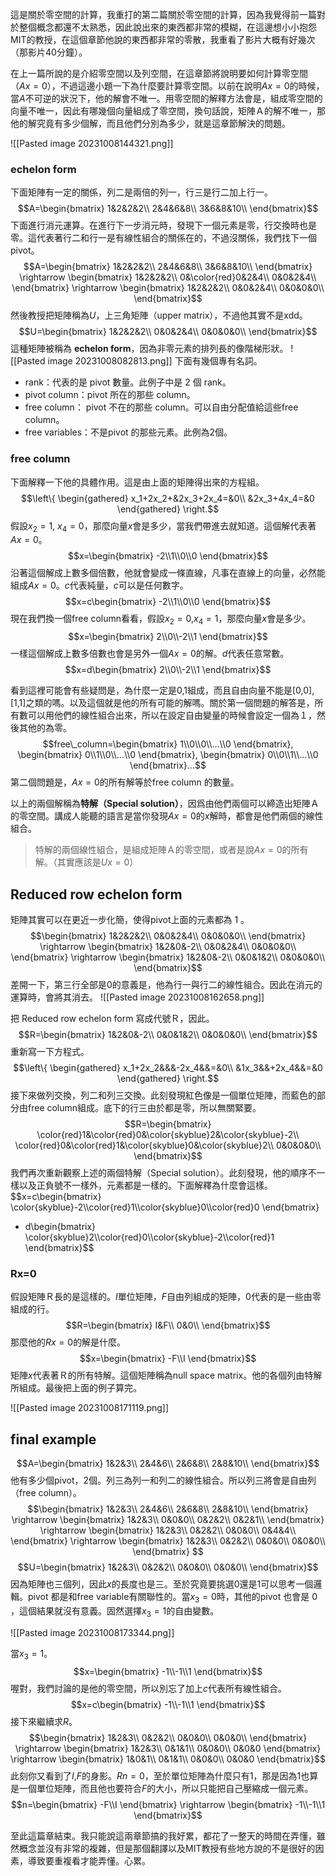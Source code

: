 這是關於零空間的計算，我重打的第二篇關於零空間的計算，因為我覺得前一篇對於整個概念都還不太熟悉，因此說出來的東西都非常的模糊，在這邊想小小抱怨MIT的教授，在這個章節他說的東西都非常的零散，我重看了影片大概有好幾次（那影片40分鐘）。

在上一篇所說的是介紹零空間以及列空間，在這章節將說明要如何計算零空間（$Ax=0$），不過這邊小題一下為什麼要計算零空間。以前在說明$Ax=0$的時候，當$A$不可逆的狀況下，他的解會不唯一。用零空間的解釋方法會是，組成零空間的向量不唯一，因此有哪幾個向量組成了零空間，換句話說，矩陣Ａ的解不唯一，那他的解究竟有多少個解，而且他們分別為多少，就是這章節解決的問題。

![[Pasted image 20231008144321.png]]

### echelon form
下面矩陣有一定的關係，列二是兩倍的列一，行三是行二加上行一。
$$A=\begin{bmatrix}
1&2&2&2\\
2&4&6&8\\
3&6&8&10\\
\end{bmatrix}$$
下面進行消元運算。在進行下一步消元時，發現下一個元素是零，行交換時也是零。這代表著行二和行一是有線性組合的關係在的，不過沒關係，我們找下一個pivot。
$$A=\begin{bmatrix}
1&2&2&2\\
2&4&6&8\\
3&6&8&10\\
\end{bmatrix}
\rightarrow
\begin{bmatrix}
1&2&2&2\\
0&\color{red}0&2&4\\
0&0&2&4\\
\end{bmatrix}
\rightarrow
\begin{bmatrix}
1&2&2&2\\
0&0&2&4\\
0&0&0&0\\
\end{bmatrix}$$
然後教授把矩陣稱為$U$，上三角矩陣（upper matrix），不過他其實不是xdd。
$$U=\begin{bmatrix}
1&2&2&2\\
0&0&2&4\\
0&0&0&0\\
\end{bmatrix}$$
這種矩陣被稱為 **echelon form**，因為非零元素的排列長的像階梯形狀。
![[Pasted image 20231008082813.png]]
下面有幾個專有名詞。
- rank：代表的是 pivot 數量。此例子中是 2 個 rank。
- pivot column：pivot 所在的那些 column。
- free column： pivot 不在的那些 column。可以自由分配值給這些free column。
- free variables：不是pivot 的那些元素。此例為2個。

### free column
下面解釋一下他的具體作用。這是由上面的矩陣得出來的方程組。
$$\left\{
\begin{gathered}
x_1+2x_2+&2x_3+2x_4=&0\\
&2x_3+4x_4=&0
\end{gathered}
\right.$$
假設$x_2 = 1$, $x_4=0$，那麼向量$x$會是多少，當我們帶進去就知道。這個解代表著$Ax=0$。
$$x=\begin{bmatrix}
-2\\1\\0\\0
\end{bmatrix}$$
沿著這個解成上數多個倍數，他就會變成一條直線，凡事在直線上的向量，必然能組成$Ax=0$。$c$代表純量，$c$可以是任何數字。
$$x=c\begin{bmatrix}
-2\\1\\0\\0
\end{bmatrix}$$
現在我們換一個free column看看，假設$x_2=0$,$x_4=1$，那麼向量$x$會是多少。
$$x=\begin{bmatrix}
2\\0\\-2\\1
\end{bmatrix}$$
一樣這個解成上數多倍數也會是另外一個$Ax=0$的解。$d$代表任意常數。
$$x=d\begin{bmatrix}
2\\0\\-2\\1
\end{bmatrix}$$

看到這裡可能會有些疑問是，為什麼一定是0,1組成，而且自由向量不能是\[0,0], \[1,1]之類的嗎。以及這個就是他的所有可能的解嗎。關於第一個問題的解答是，所有數可以用他們的線性組合出來，所以在設定自由變量的時候會設定一個為１，然後其他的為零。
$$free\_column=\begin{bmatrix}
1\\0\\0\\...\\0
\end{bmatrix},
\begin{bmatrix}
0\\1\\0\\...\\0
\end{bmatrix},
\begin{bmatrix}
0\\0\\1\\...\\0
\end{bmatrix}...$$
第二個問題是，$Ax=0$的所有解等於free column 的數量。

以上的兩個解稱為**特解（Special solution）**，因爲由他們兩個可以締造出矩陣Ａ的零空間。講成人能聽的語言是當你發現$Ax=0$的$x$解時，都會是他們兩個的線性組合。
> 特解的兩個線性組合，是組成矩陣Ａ的零空間，或者是說$Ax=0$的所有解。（其實應該是$Ux=0$）

## Reduced row echelon form
矩陣其實可以在更近一步化簡，使得pivot上面的元素都為 1 。
$$\begin{bmatrix}
1&2&2&2\\
0&0&2&4\\
0&0&0&0\\
\end{bmatrix}
\rightarrow
\begin{bmatrix}
1&2&0&-2\\
0&0&2&4\\
0&0&0&0\\
\end{bmatrix}
\rightarrow
\begin{bmatrix}
1&2&0&-2\\
0&0&1&2\\
0&0&0&0\\
\end{bmatrix}$$
差開一下，第三行全部是0的意義是，他為行一與行二的線性組合。因此在消元的運算時，會將其消去。
![[Pasted image 20231008162658.png]]

把 Reduced row echelon form 寫成代號Ｒ，因此。
$$R=\begin{bmatrix}
1&2&0&-2\\
0&0&1&2\\
0&0&0&0\\
\end{bmatrix}$$
重新寫一下方程式。
$$\left\{
\begin{gathered}
x_1+2x_2&&&-2x_4&&=&0\\
&1x_3&&+2x_4&&=&0
\end{gathered}
\right.$$
接下來做列交換，列二和列三交換。此刻發現紅色像是一個單位矩陣，而藍色的部分由free column組成。底下的行三由於都是零，所以無關緊要。
$$R=\begin{bmatrix}
\color{red}1&\color{red}0&\color{skyblue}2&\color{skyblue}-2\\
\color{red}0&\color{red}1&\color{skyblue}0&\color{skyblue}2\\
0&0&0&0\\
\end{bmatrix}$$
我們再次重新觀察上述的兩個特解（Special solution）。此刻發現，他的順序不一樣以及正負號不一樣外，元素都是一樣的。下面解釋為什麼會這樣。
$$x=c\begin{bmatrix}
\color{skyblue}-2\\\color{red}1\\\color{skyblue}0\\\color{red}0
\end{bmatrix}
+ d\begin{bmatrix}
\color{skyblue}2\\\color{red}0\\\color{skyblue}-2\\\color{red}1
\end{bmatrix}$$
### Rx=0
假設矩陣Ｒ長的是這樣的。$I$單位矩陣，$F$自由列組成的矩陣，$0$代表的是一些由零組成的行。
$$R=\begin{bmatrix}
I&F\\
0&0\\
\end{bmatrix}$$
那麼他的$Rx=0$的解是什麼。
$$x=\begin{bmatrix}
-F\\I
\end{bmatrix}$$
矩陣$x$代表著Ｒ的所有特解。這個矩陣稱為null space matrix。他的各個列由特解所組成。最後把上面的例子算完。

![[Pasted image 20231008171119.png]]

## final example 
$$A=\begin{bmatrix}
1&2&3\\
2&4&6\\
2&6&8\\
2&8&10\\
\end{bmatrix}$$
他有多少個pivot，2個。列三為列一和列二的線性組合。所以列三將會是自由列（free column）。
$$\begin{bmatrix}
1&2&3\\
2&4&6\\
2&6&8\\
2&8&10\\
\end{bmatrix}
\rightarrow
\begin{bmatrix}
1&2&3\\
0&0&0\\
0&2&2\\
0&2&1\\
\end{bmatrix}
\rightarrow
\begin{bmatrix}
1&2&3\\
0&2&2\\
0&0&0\\
0&4&4\\
\end{bmatrix}
\rightarrow
\begin{bmatrix}
1&2&3\\
0&2&2\\
0&0&0\\
0&0&0\\
\end{bmatrix}
$$
$$U=\begin{bmatrix}
1&2&3\\
0&2&2\\
0&0&0\\
0&0&0\\
\end{bmatrix}$$
因為矩陣也三個列，因此$x$的長度也是三。至於究竟要挑選0還是1可以思考一個邏輯。pivot 都是和free variable有關聯性的。當$x_3=0$時，其他的pivot 也會是 0 ，這個結果就沒有意義。固然選擇$x_3=1$的自由變數。

![[Pasted image 20231008173344.png]]

當$x_3=1$。
$$x=\begin{bmatrix}
-1\\-1\\1
\end{bmatrix}$$
喔對，我們討論的是他的零空間，所以別忘了加上$c$代表所有線性組合。
$$x=c\begin{bmatrix}
-1\\-1\\1
\end{bmatrix}$$
接下來繼續求$R$。
$$\begin{bmatrix}
1&2&3\\
0&2&2\\
0&0&0\\
0&0&0\\
\end{bmatrix}
\rightarrow
\begin{bmatrix}
1&2&3\\
0&1&1\\
0&0&0\\
0&0&0
\end{bmatrix}
\rightarrow
\begin{bmatrix}
1&0&1\\
0&1&1\\
0&0&0\\
0&0&0
\end{bmatrix}$$
此刻你又看到了$I$,$F$的身影。$Rn=0$，至於單位矩陣為什麼只有1，那是因為1也算是一個單位矩陣，而且他也要符合$F$的大小，所以只能把自己壓縮成一個元素。
$$n=\begin{bmatrix}
-F\\I
\end{bmatrix}
\rightarrow
\begin{bmatrix}
-1\\-1\\1
\end{bmatrix}$$

至此這篇章結束。我只能說這兩章節搞的我好累，都花了一整天的時間在弄懂，雖然概念並沒有非常的複雜，但是那個翻譯以及MIT教授有些地方說的不是很好的因素，導致要重複看才能弄懂。心累。